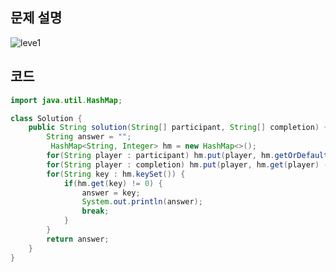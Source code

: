 ## 문제 설명
![leve1](https://user-images.githubusercontent.com/90914001/172566855-8cbfd50e-c391-4864-9cbb-24592c92bcd0.PNG)

## 코드
```java
import java.util.HashMap;

class Solution {
    public String solution(String[] participant, String[] completion) {
        String answer = "";
         HashMap<String, Integer> hm = new HashMap<>();
        for(String player : participant) hm.put(player, hm.getOrDefault(player, 0) + 1);
        for(String player : completion) hm.put(player, hm.get(player) -1);
        for(String key : hm.keySet()) {
        	if(hm.get(key) != 0) {
        		answer = key;
        		System.out.println(answer);
        		break;
        	}
        }
        return answer;
    }
}